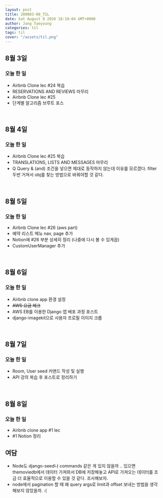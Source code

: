 ```yaml
---
layout: post
title: 200803-08_TIL
date: Sat August 8 2020 18:10:04 GMT+0900
author: Jang Taeyoung
categories: til
tags: til
cover: "/assets/til.png"
---
```


## 8월 3일

### 오늘 한 일

- Airbnb Clone lec #24 복습
- RESERVATIONS AND REVIEWS 마무리
- Airbnb Clone lec #25
- 단계별 알고리즘 브루트 포스

<br />

## 8월 4일

### 오늘 한 일

- Airbnb Clone lec #25 복습
- TRANSLATIONS, LISTS AND MESSAGES 마무리
- Q Query & (and) 조건을 넣으면 제대로 동작하지 않는데 이유를 모르겠다. filter 두번 거쳐서 obj를 찾는 방법으로 바꿔야할 것 같다.

<br />

## 8월 5일

### 오늘 한 일

- Airbnb Clone lec #26 (aws part)
- 예약 리스트 메뉴 nav, page 추가
- Notion에 #26 부분 상세히 정리 (나중에 다시 볼 수 있게끔)
- CustomUserManager 추가

<br />

## 8월 6일

### 오늘 한 일

- Airbnb clone app 환경 설정
- ~~AWS 요금 체크~~
- AWS EB를 이용한 Django 앱 배포 과정 포스트
- django-imagekit으로 사용자 프로필 이미지 크롭

<br />

## 8월 7일

### 오늘 한 일

- Room, User seed 커맨드 작성 및 실행
- API 강의 복습 후 포스트로 정리하기

<br />

## 8월 8일

### 오늘 한 일

- Airbnb clone app #1 lec
- #1 Notion 정리

## 여담

- Node도 django-seed나 commands 같은 게 있지 않을까 .. 있으면 themoviedb에서 데이터 가져와서 DB에 저장해놓고 API로 가져오는 데이터를 조금 더 효율적으로 이용할 수 있을 것 같다. 조사해보자.
- node에서 pagination 할 때 왜 query args로 limit과 offset 보내는 방법을 생각해보지 않았을까. :(

<br /><br />
